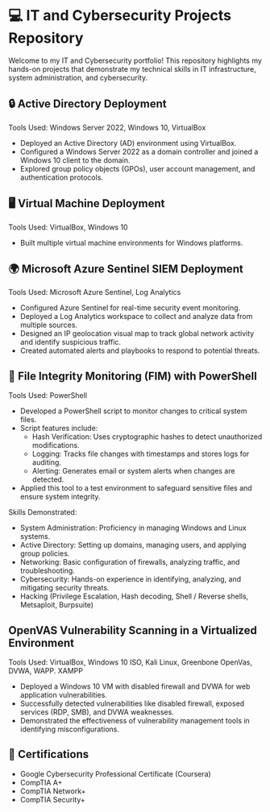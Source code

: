 # 💻 IT and Cybersecurity Projects Repository
Welcome to my IT and Cybersecurity portfolio! This repository highlights my hands-on projects that demonstrate my technical skills in IT infrastructure, system administration, and cybersecurity.

## 🔒 Active Directory Deployment
Tools Used: Windows Server 2022, Windows 10, VirtualBox

- Deployed an Active Directory (AD) environment using VirtualBox.
- Configured a Windows Server 2022 as a domain controller and joined a Windows 10 client to the domain.
- Explored group policy objects (GPOs), user account management, and authentication protocols.

## 🖥️ Virtual Machine Deployment
Tools Used: VirtualBox, Windows 10 

- Built multiple virtual machine environments for Windows platforms.

## 🌍 Microsoft Azure Sentinel SIEM Deployment
Tools Used: Microsoft Azure Sentinel, Log Analytics

- Configured Azure Sentinel for real-time security event monitoring.
- Deployed a Log Analytics workspace to collect and analyze data from multiple sources.
- Designed an IP geolocation visual map to track global network activity and identify suspicious traffic.
- Created automated alerts and playbooks to respond to potential threats.

## 📝 File Integrity Monitoring (FIM) with PowerShell
Tools Used: PowerShell

- Developed a PowerShell script to monitor changes to critical system files.
- Script features include:
  - Hash Verification: Uses cryptographic hashes to detect unauthorized modifications.
  - Logging: Tracks file changes with timestamps and stores logs for auditing.
  - Alerting: Generates email or system alerts when changes are detected.
- Applied this tool to a test environment to safeguard sensitive files and ensure system integrity.

Skills Demonstrated:
  - System Administration: Proficiency in managing Windows and Linux systems.
  - Active Directory: Setting up domains, managing users, and applying group policies.
  - Networking: Basic configuration of firewalls, analyzing traffic, and troubleshooting.
  - Cybersecurity: Hands-on experience in identifying, analyzing, and mitigating security threats.
  - Hacking (Privilege Escalation, Hash decoding, Shell / Reverse shells, Metsaploit, Burpsuite)

## OpenVAS Vulnerability Scanning in a Virtualized Environment
Tools Used: VirtualBox, Windows 10 ISO, Kali Linux, Greenbone OpenVas, DVWA, WAPP. XAMPP
  - Deployed a Windows 10 VM with disabled firewall and DVWA for web application vulnerabilities.
  - Successfully detected vulnerabilities like disabled firewall, exposed services (RDP, SMB), and DVWA weaknesses.
  - Demonstrated the effectiveness of vulnerability management tools in identifying misconfigurations.

## 📖 Certifications
- Google Cybersecurity Professional Certificate (Coursera)
- CompTIA A+
- CompTIA Network+
- CompTIA Security+
